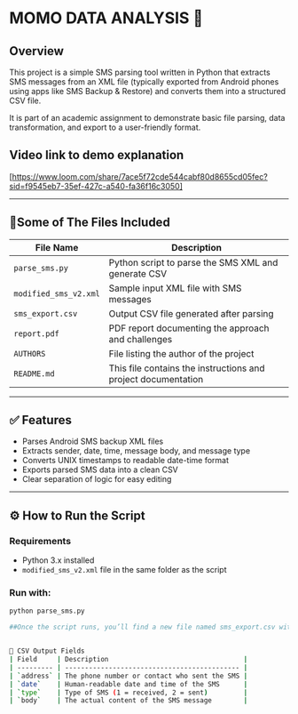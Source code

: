 # MOMO DATA ANALYSIS 📱

## Overview

This project is a simple SMS parsing tool written in Python that extracts SMS messages from an XML file (typically exported from Android phones using apps like SMS Backup & Restore) and converts them into a structured CSV file.

It is part of an academic assignment to demonstrate basic file parsing, data transformation, and export to a user-friendly format.

## Video link to demo explanation
[https://www.loom.com/share/7ace5f72cde544cabf80d8655cd05fec?sid=f9545eb7-35ef-427c-a540-fa36f16c3050]

---

## 📂Some of The Files Included

| File Name              | Description                                          |
|------------------------|------------------------------------------------------|
| `parse_sms.py`         | Python script to parse the SMS XML and generate CSV |
| `modified_sms_v2.xml`  | Sample input XML file with SMS messages              |
| `sms_export.csv`       | Output CSV file generated after parsing              |
| `report.pdf`           | PDF report documenting the approach and challenges   |
| `AUTHORS`              | File listing the author of the project               |
| `README.md`            | This file contains the instructions and project documentation   |

---

## ✅ Features

- Parses Android SMS backup XML files
- Extracts sender, date, time, message body, and message type
- Converts UNIX timestamps to readable date-time format
- Exports parsed SMS data into a clean CSV
- Clear separation of logic for easy editing

---

## ⚙️ How to Run the Script

### Requirements
- Python 3.x installed
- `modified_sms_v2.xml` file in the same folder as the script

### Run with:
```bash
python parse_sms.py

##Once the script runs, you’ll find a new file named sms_export.csv with the parsed data.


📌 CSV Output Fields
| Field     | Description                                  |
| --------- | -------------------------------------------- |
| `address` | The phone number or contact who sent the SMS |
| `date`    | Human-readable date and time of the SMS      |
| `type`    | Type of SMS (1 = received, 2 = sent)         |
| `body`    | The actual content of the SMS message        |